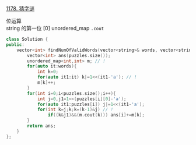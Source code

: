 [1178. 猜字谜](https://leetcode-cn.com/problems/number-of-valid-words-for-each-puzzle/)

位运算   
string 的第一位 [0] 
unordered_map `.cout`

```cpp
class Solution {
public:
    vector<int> findNumOfValidWords(vector<string>& words, vector<string>& puzzles) {
        vector<int> ans(puzzles.size());
        unordered_map<int,int> m; // !
        for(auto it:words){
            int k=0;
            for(auto it1:it) k|=1<<(it1-'a'); // !
            m[k]++;
        }
        for(int i=0;i<puzzles.size();i++){
            int j=0,j1=1<<(puzzles[i][0]-'a');
            for(auto it1:puzzles[i]) j|=1<<(it1-'a');
            for(int k=j;k;k=(k-1)&j) // !
                if((k&j1)&&(m.cout(k))) ans[i]+=m[k];
        }
        return ans;
    }
};
```